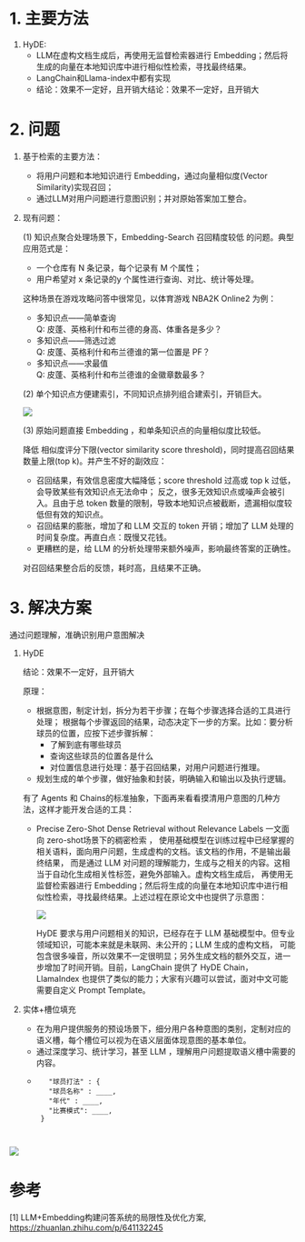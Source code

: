 # 1. 主要方法

1. HyDE: 
   - LLM在虚构文档生成后，再使用无监督检索器进行 Embedding；然后将生成的向量在本地知识库中进行相似性检索，寻找最终结果。
   - LangChain和Llama-index中都有实现
   - 结论：效果不一定好，且开销大结论：效果不一定好，且开销大

# 2. 问题

1. 基于检索的主要方法：

   - 将用户问题和本地知识进行 Embedding，通过向量相似度(Vector Similarity)实现召回；
   - 通过LLM对用户问题进行意图识别；并对原始答案加工整合。

2. 现有问题：

   (1) 知识点聚合处理场景下，Embedding-Search 召回精度较低 的问题。典型应用范式是：

    - 一个仓库有 N 条记录，每个记录有 M 个属性；
    - 用户希望对 x 条记录的y 个属性进行查询、对比、统计等处理。

    这种场景在游戏攻略问答中很常见，以体育游戏 NBA2K Online2 为例：
    
    - 多知识点——简单查询   
      Q: 皮蓬、英格利什和布兰德的身高、体重各是多少？
    - 多知识点——筛选过滤   
      Q: 皮蓬、英格利什和布兰德谁的第一位置是 PF？
    - 多知识点——求最值   
      Q: 皮蓬、英格利什和布兰德谁的金徽章数最多？

   (2) 单个知识点方便建索引，不同知识点排列组合建索引，开销巨大。

    ![](.01_关系抽取匹配_images/单个和组合索引.png)

   (3) 原始问题直接 Embedding ，和单条知识点的向量相似度比较低。
   
     降低 相似度评分下限(vector similarity score threshold)，同时提高召回结果数量上限(top k)。并产生不好的副效应：

     - 召回结果，有效信息密度大幅降低；score threshold 过高或 top k 过低，会导致某些有效知识点无法命中；
       反之，很多无效知识点或噪声会被引入。且由于总 token 数量的限制，导致本地知识点被截断，遗漏相似度较低但有效的知识点。
     - 召回结果的膨胀，增加了和 LLM 交互的 token 开销；增加了 LLM 处理的时间复杂度。再直白点：既慢又花钱。
     - 更糟糕的是，给 LLM 的分析处理带来额外噪声，影响最终答案的正确性。
   
    对召回结果整合后的反馈，耗时高，且结果不正确。

# 3. 解决方案

通过问题理解，准确识别用户意图解决

1. HyDE
   
   结论：效果不一定好，且开销大
 
   原理：

   - 根据意图，制定计划，拆分为若干步骤；在每个步骤选择合适的工具进行处理；
     根据每个步骤返回的结果，动态决定下一步的方案。比如：要分析球员的位置，应按下述步骤拆解：
     - 了解到底有哪些球员
     - 查询这些球员的位置各是什么
     - 对位置信息进行处理：基于召回结果，对用户问题进行推理。
   - 规划生成的单个步骤，做好抽象和封装，明确输入和输出以及执行逻辑。

   有了 Agents 和 Chains的标准抽象，下面再来看看摸清用户意图的几种方法，这样才能开发合适的工具：

   - Precise Zero-Shot Dense Retrieval without Relevance Labels 一文面向 zero-shot场景下的稠密检索 ，
     使用基础模型在训练过程中已经掌握的相关语料，面向用户问题，生成虚构的文档。该文档的作用，不是输出最终结果，
     而是通过 LLM 对问题的理解能力，生成与之相关的内容。这相当于自动化生成相关性标签，避免外部输入。虚构文档生成后，
     再使用无监督检索器进行 Embedding；然后将生成的向量在本地知识库中进行相似性检索，寻找最终结果。上述过程在原论文中也提供了示意图：
   
     ![](.01_关系抽取匹配_images/HyDE.png)
   
     HyDE 要求与用户问题相关的知识，已经存在于 LLM 基础模型中。但专业领域知识，可能本来就是未联网、未公开的；LLM 生成的虚构文档，
     可能包含很多噪音，所以效果不一定很明显；另外生成文档的额外交互，进一步增加了时间开销。目前，LangChain 提供了
     HyDE Chain，LlamaIndex 也提供了类似的能力；大家有兴趣可以尝试，面对中文可能需要自定义 Prompt Template。

2. 实体+槽位填充

   - 在为用户提供服务的预设场景下，细分用户各种意图的类别，定制对应的语义槽，每个槽位可以视为在语义层面体现意图的基本单位。
   - 通过深度学习、统计学习，甚至 LLM ，理解用户问题提取语义槽中需要的内容。
   - ```shell
        "球员打法" : {
        "球员名称" : ____,
        "年代" : ____,
        "比赛模式": ____,
      }
   ```
 
![](.01_关系抽取匹配_images/基于关键词检索流程图.png)

# 参考

[1] LLM+Embedding构建问答系统的局限性及优化方案, https://zhuanlan.zhihu.com/p/641132245